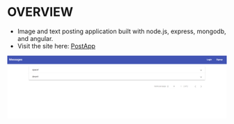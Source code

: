 # OVERVIEW

* Image and text posting application built with node.js, express, mongodb, and angular.
* Visit the site here: <a href="http://postappintegratedmean-env.eba-hbscqyyy.us-east-2.elasticbeanstalk.com/">PostApp</a>

<img src='/src/assets/postapp.PNG'>
